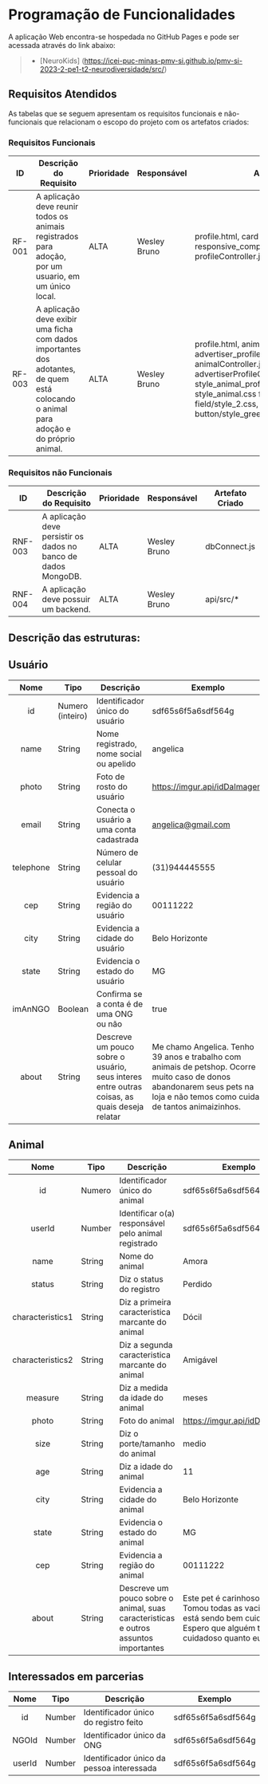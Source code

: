 # Programação de Funcionalidades

A aplicação Web encontra-se hospedada no GitHub Pages e pode ser acessada através do link abaixo:
> - [NeuroKids] (https://icei-puc-minas-pmv-si.github.io/pmv-si-2023-2-pe1-t2-neurodiversidade/src/)

## Requisitos Atendidos

As tabelas que se seguem apresentam os requisitos funcionais e não-funcionais que relacionam o escopo do projeto com os artefatos criados:

### Requisitos Funcionais


|ID    | Descrição do Requisito  | Prioridade | Responsável | Artefato Criado |
|------|-----------------------------------------|----| ----|-----------------|
|RF-001|A aplicação deve reunir todos os animais registrados para adoção, por um usuario, em um único local.| ALTA | Wesley Bruno | profile.html, card-animal/style.css, responsive_components/card_animal/style.css, profileController.js, AnimalView.js |
|RF-003|A aplicação deve exibir uma ficha com dados importantes dos adotantes, de quem está colocando o animal para adoção e do próprio animal.| ALTA | Wesley Bruno | profile.html, animal.html, animal_profile.html, advertiser_profile.html, profileController.js, animalController.js, animalProfileController.js, advertiserProfileController.js, style_profile.css, style_animal_profile.css, style_advertiser.css, style_animal.css form/style_2.css, field/style_2.css, field/style_4.css, button/style_green.css, button/style_2.css |

### Requisitos não Funcionais

|ID    | Descrição do Requisito  | Prioridade | Responsável | Artefato Criado |
|------|-----------------------------------------|----| ----|-----------------|
|RNF-003|A aplicação deve persistir os dados no banco de dados MongoDB. |ALTA| Wesley Bruno | dbConnect.js |
|RNF-004|A aplicação deve possuir um backend.|ALTA| Wesley Bruno | api/src/* |


## Descrição das estruturas:

## Usuário
|  **Nome**      | **Tipo**          | **Descrição**                             | **Exemplo**                                    |
|:--------------:|-------------------|-------------------------------------------|------------------------------------------------|
| id             | Numero (inteiro)  | Identificador único do usuário            | sdf65s6f5a6sdf564g                             |
| name           | String            | Nome registrado, nome social ou apelido   | angelica                                       |
| photo          | String            | Foto de rosto do usuário                  | https://imgur.api/idDaImagem                   |
| email          | String            | Conecta o usuário a uma conta cadastrada  | angelica@gmail.com                             |
| telephone      | String            | Número de celular pessoal do usuário      | (31)944445555                                  |
| cep            | String            | Evidencia a região do usuário             | 00111222                                       |
| city           | String            | Evidencia a cidade do usuário             | Belo Horizonte                                 |
| state          | String            | Evidencia o estado do usuário             | MG                                             |
| imAnNGO        | Boolean           | Confirma se a conta é de uma ONG ou não   | true                                           |
| about          | String            | Descreve um pouco sobre o usuário, seus interes entre outras coisas, as quais deseja relatar | Me chamo Angelica. Tenho 39 anos e trabalho com animais de petshop. Ocorre muito caso de donos abandonarem seus pets na loja e não temos como cuidar de tantos animaizinhos. |


## Animal
|  **Nome**      | **Tipo**          | **Descrição**                             | **Exemplo**                                    |
|:--------------:|-------------------|-------------------------------------------|------------------------------------------------|
| id             | Numero            | Identificador único do animal             | sdf65s6f5a6sdf564g                             |
| userId         | Number            | Identificar o(a) responsável pelo animal registrado | sdf65s6f5a6sdf564g                   |
| name           | String            | Nome do animal                            | Amora                                          |
| status         | String            | Diz o status do registro                  | Perdido                                        |
| characteristics1 | String          | Diz a primeira caracteristica marcante do animal | Dócil                                   |
| characteristics2 | String          | Diz a segunda caracteristica marcante do animal | Amigável                                 |
| measure        | String            | Diz a medida da idade do animal           | meses                                          |
| photo          | String            | Foto do animal                            | https://imgur.api/idDaImagem                   |
| size           | String            | Diz o porte/tamanho do animal             | medio                                          |
| age            | String            | Diz a idade do animal                     | 11                                             |
| city           | String            | Evidencia a cidade do animal              | Belo Horizonte                                 |
| state          | String            | Evidencia o estado do animal              | MG                                             |
| cep            | String            | Evidencia a região do animal              | 00111222                                       |
| about          | String            | Descreve um pouco sobre o animal, suas caracteristicas e outros assuntos importantes | Este pet é carinhoso e dócil. Tomou todas as vacinas e está sendo bem cuidado. Espero que alguém tão cuidadoso quanto eu o adote. |


## Interessados em parcerias
|  **Nome**      | **Tipo**          | **Descrição**                             | **Exemplo**                                    |
|:--------------:|-------------------|-------------------------------------------|------------------------------------------------|
| id             | Number            | Identificador único do registro feito     | sdf65s6f5a6sdf564g                             |
| NGOId          | Number            | Identificador único da ONG                | sdf65s6f5a6sdf564g                             |
| userId         | Number            | Identificador único da pessoa interessada | sdf65s6f5a6sdf564g                             |
